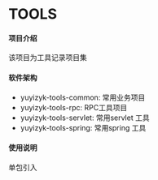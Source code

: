 # TOOLS

#### 项目介绍
该项目为工具记录项目集

#### 软件架构
- yuyizyk-tools-common:	常用业务项目
- yuyizyk-tools-rpc:		RPC工具项目
- yuyizyk-tools-servlet:	常用servlet 工具
- yuyizyk-tools-spring:	常用spring  工具



#### 使用说明
单包引入